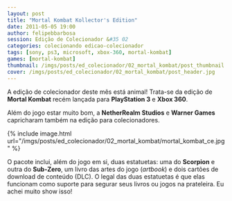 ```yaml
---
layout: post
title: "Mortal Kombat Kollector's Edition"
date: 2011-05-05 19:00
author: felipebbarbosa
session: Edição de Colecionador &#35 02
categories: colecionando edicao-colecionador
tags: [sony, ps3, microsoft, xbox-360, mortal-kombat]
games: [mortal-kombat]
thumbnail: /imgs/posts/ed_colecionador/02_mortal_kombat/post_thumbnail.jpg
cover: /imgs/posts/ed_colecionador/02_mortal_kombat/post_header.jpg
---
```


A edição de colecionador deste mês está animal! Trata-se da edição de **Mortal Kombat** recém
lançada para **PlayStation 3** e **Xbox 360**.

<!--more-->

Além do jogo estar muito bom, a **NetherRealm Studios** e **Warner Games** capricharam também
na edição para colecionadores.

{% include image.html
  url="/imgs/posts/ed_colecionador/02_mortal_kombat/mortal_kombat_ce.jpg" %}

O pacote inclui, além do jogo em si, duas estatuetas: uma do **Scorpion** e outra do **Sub-Zero**,
um livro das artes do jogo (_artbook_) e dois cartões de download de conteúdo (DLC). O legal das
duas estatuetas é que elas funcionam como suporte para segurar seus livros ou jogos na prateleira.
Eu achei muito show isso!
